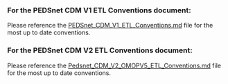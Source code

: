 ### For the PEDSnet CDM V1 ETL Conventions document:
Please reference the [PEDSnet_CDM_V1_ETL_Conventions.md](PEDSnet_CDM_V1_ETL_Conventions.md) file for the most up to date conventions.

### For the PEDSnet CDM V2 ETL Conventions document:
Please reference the [Pedsnet_CDM_V2_OMOPV5_ETL_Conventions.md](Pedsnet_CDM_V2_OMOPV5_ETL_Conventions.md) file for the most up to date conventions.
